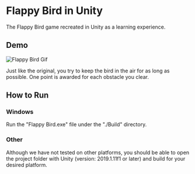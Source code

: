 # Flappy Bird in Unity
The Flappy Bird game recreated in Unity as a learning experience.

## Demo

<p align="left">
   <img src="./Press/flappy-demo4.gif" alt="Flappy Bird Gif"> 
</p>

Just like the original, you try to keep the bird in the air for as long as possible. One point is awarded for each obstacle you clear.

## How to Run

### Windows
Run the "Flappy Bird.exe" file under the "./Build" directory.

### Other
Although we have not tested on other platforms, you should be able to open the project folder with Unity (version: 2019.1.11f1 or later) and build for your desired platform.
